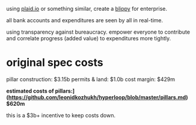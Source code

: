 using [plaid.io](http://plaid.io) or something similar, create a [blippy](http://techcrunch.com/2010/04/22/blippy-new-funding/) for enterprise.

all bank accounts and expenditures are seen by all in real-time.

using transparency against bureaucracy. empower everyone to contribute and correlate progress (added value) to expenditures more tightly.

original spec costs
===================

pillar construction: $3.15b
permits & land: $1.0b
cost margin: $429m

**estimated costs of pillars:](https://github.com/leonidkozhukh/hyperloop/blob/master/pillars.md) $620m**

this is a $3b+ incentive to keep costs down.
